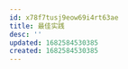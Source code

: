 ```yaml
---
id: x78f7tusj9eow69i4rt63ae
title: 最佳实践
desc: ''
updated: 1682584530385
created: 1682584530385
---
```

